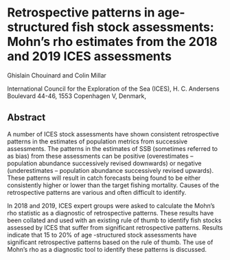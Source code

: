 # Retrospective patterns in age-structured fish stock assessments: Mohn’s rho estimates from the 2018 and 2019 ICES assessments

Ghislain Chouinard and Colin Millar

International Council for the Exploration of the Sea (ICES),
H. C. Andersens Boulevard 44-46,
1553 Copenhagen V,
Denmark,

## Abstract

A number of ICES stock assessments have shown consistent retrospective patterns in the estimates of population metrics from successive assessments.  The patterns in the estimates of SSB (sometimes referred to as bias) from these assessments can be positive (overestimates – population abundance successively revised downwards) or negative (underestimates – population abundance successively revised upwards).  These patterns will result in catch forecasts being found to be either consistently higher or lower than the target fishing mortality. Causes of the retrospective patterns are various and often difficult to identify.

In 2018 and 2019, ICES expert groups were asked to calculate the Mohn’s rho statistic as a diagnostic of retrospective patterns.  These results have been collated and used with an existing rule of thumb to identify fish stocks assessed by ICES that suffer from significant retrospective patterns. Results indicate that 15 to 20% of age -structured stock assessments have significant retrospective patterns based on the rule of thumb. The use of Mohn’s rho as a diagnostic tool to identify these patterns is discussed.
